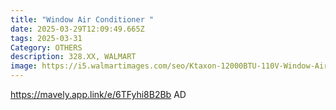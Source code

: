 ```yaml
---
title: "Window Air Conditioner "
date: 2025-03-29T12:09:49.665Z
tags: 2025-03-31
Category: OTHERS
description: 328.XX, WALMART
image: https://i5.walmartimages.com/seo/Ktaxon-12000BTU-110V-Window-Air-Conditioner-With-WIFI-And-Remote-White_cca83025-1bd9-4f62-9b56-3853727853d9.fbfe70e6b92fd4c6a15d95eb21640a67.jpeg?odnHeight=640&odnWidth=640&odnBg=FFFFFF
---
```



https://mavely.app.link/e/6TFyhi8B2Bb    AD